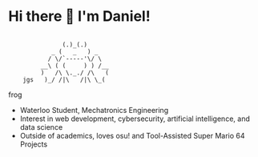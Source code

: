 # Hi there 👋 I'm Daniel!
```

               (.)_(.)
            _ (   _   ) _
           / \/`-----'\/ \
         __\ ( (     ) ) /__
         )   /\ \._./ /\   (
    jgs   )_/ /|\   /|\ \_(
```
frog

* Waterloo Student, Mechatronics Engineering
* Interest in web development, cybersecurity, artificial intelligence, and data science
* Outside of academics, loves osu! and Tool-Assisted Super Mario 64 Projects

<!--
**danielq987/danielq987** is a ✨ _special_ ✨ repository because its `README.md` (this file) appears on your GitHub profile.

Here are some ideas to get you started:

- 🔭 I’m currently working on ...
- 🌱 I’m currently learning ...
- 👯 I’m looking to collaborate on ...
- 🤔 I’m looking for help with ...
- 💬 Ask me about ...
- 📫 How to reach me: ...
- 😄 Pronouns: ...
- ⚡ Fun fact: ...
-->
